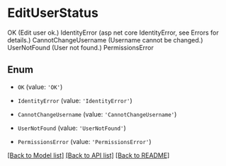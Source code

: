 # EditUserStatus

  OK (Edit user ok.)  IdentityError (asp net core IdentityError, see Errors for details.)  CannotChangeUsername (Username cannot be changed.)  UserNotFound (User not found.)  PermissionsError

## Enum

* `OK` (value: `'OK'`)

* `IdentityError` (value: `'IdentityError'`)

* `CannotChangeUsername` (value: `'CannotChangeUsername'`)

* `UserNotFound` (value: `'UserNotFound'`)

* `PermissionsError` (value: `'PermissionsError'`)

[[Back to Model list]](../README.md#documentation-for-models) [[Back to API list]](../README.md#documentation-for-api-endpoints) [[Back to README]](../README.md)
